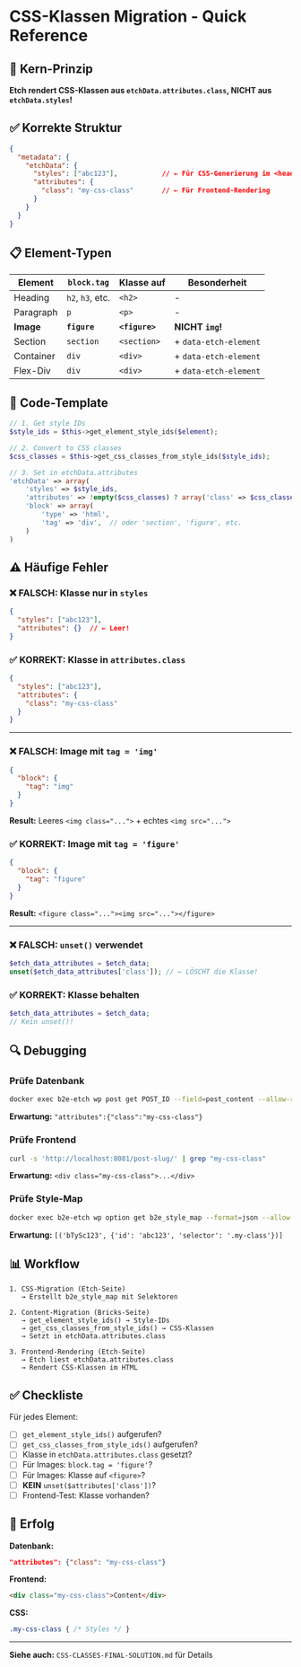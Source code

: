# CSS-Klassen Migration - Quick Reference

## 🎯 Kern-Prinzip

**Etch rendert CSS-Klassen aus `etchData.attributes.class`, NICHT aus `etchData.styles`!**

## ✅ Korrekte Struktur

```json
{
  "metadata": {
    "etchData": {
      "styles": ["abc123"],           // ← Für CSS-Generierung im <head>
      "attributes": {
        "class": "my-css-class"       // ← Für Frontend-Rendering
      }
    }
  }
}
```

## 📋 Element-Typen

| Element | `block.tag` | Klasse auf | Besonderheit |
|---------|-------------|------------|--------------|
| Heading | `h2`, `h3`, etc. | `<h2>` | - |
| Paragraph | `p` | `<p>` | - |
| **Image** | **`figure`** | **`<figure>`** | **NICHT `img`!** |
| Section | `section` | `<section>` | + `data-etch-element` |
| Container | `div` | `<div>` | + `data-etch-element` |
| Flex-Div | `div` | `<div>` | + `data-etch-element` |

## 🔧 Code-Template

```php
// 1. Get style IDs
$style_ids = $this->get_element_style_ids($element);

// 2. Convert to CSS classes
$css_classes = $this->get_css_classes_from_style_ids($style_ids);

// 3. Set in etchData.attributes
'etchData' => array(
    'styles' => $style_ids,
    'attributes' => !empty($css_classes) ? array('class' => $css_classes) : array(),
    'block' => array(
        'type' => 'html',
        'tag' => 'div',  // oder 'section', 'figure', etc.
    )
)
```

## ⚠️ Häufige Fehler

### ❌ FALSCH: Klasse nur in `styles`
```json
{
  "styles": ["abc123"],
  "attributes": {}  // ← Leer!
}
```

### ✅ KORREKT: Klasse in `attributes.class`
```json
{
  "styles": ["abc123"],
  "attributes": {
    "class": "my-css-class"
  }
}
```

---

### ❌ FALSCH: Image mit `tag = 'img'`
```json
{
  "block": {
    "tag": "img"
  }
}
```
**Result:** Leeres `<img class="...">` + echtes `<img src="...">`

### ✅ KORREKT: Image mit `tag = 'figure'`
```json
{
  "block": {
    "tag": "figure"
  }
}
```
**Result:** `<figure class="..."><img src="..."></figure>`

---

### ❌ FALSCH: `unset()` verwendet
```php
$etch_data_attributes = $etch_data;
unset($etch_data_attributes['class']); // ← LÖSCHT die Klasse!
```

### ✅ KORREKT: Klasse behalten
```php
$etch_data_attributes = $etch_data;
// Kein unset()!
```

## 🔍 Debugging

### Prüfe Datenbank
```bash
docker exec b2e-etch wp post get POST_ID --field=post_content --allow-root | grep "attributes"
```

**Erwartung:** `"attributes":{"class":"my-css-class"}`

### Prüfe Frontend
```bash
curl -s 'http://localhost:8081/post-slug/' | grep "my-css-class"
```

**Erwartung:** `<div class="my-css-class">...</div>`

### Prüfe Style-Map
```bash
docker exec b2e-etch wp option get b2e_style_map --format=json --allow-root | python3 -c "import sys, json; data = json.load(sys.stdin); print(list(data.items())[:3])"
```

**Erwartung:** `[('bTySc123', {'id': 'abc123', 'selector': '.my-class'})]`

## 📊 Workflow

```
1. CSS-Migration (Etch-Seite)
   → Erstellt b2e_style_map mit Selektoren

2. Content-Migration (Bricks-Seite)
   → get_element_style_ids() → Style-IDs
   → get_css_classes_from_style_ids() → CSS-Klassen
   → Setzt in etchData.attributes.class

3. Frontend-Rendering (Etch-Seite)
   → Etch liest etchData.attributes.class
   → Rendert CSS-Klassen im HTML
```

## ✅ Checkliste

Für jedes Element:
- [ ] `get_element_style_ids()` aufgerufen?
- [ ] `get_css_classes_from_style_ids()` aufgerufen?
- [ ] Klasse in `etchData.attributes.class` gesetzt?
- [ ] Für Images: `block.tag = 'figure'`?
- [ ] Für Images: Klasse auf `<figure>`?
- [ ] **KEIN** `unset($attributes['class'])`?
- [ ] Frontend-Test: Klasse vorhanden?

## 🎉 Erfolg

**Datenbank:**
```json
"attributes": {"class": "my-css-class"}
```

**Frontend:**
```html
<div class="my-css-class">Content</div>
```

**CSS:**
```css
.my-css-class { /* Styles */ }
```

---

**Siehe auch:** `CSS-CLASSES-FINAL-SOLUTION.md` für Details

